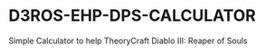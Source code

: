 D3ROS-EHP-DPS-CALCULATOR
========================

Simple Calculator to help TheoryCraft Diablo III: Reaper of Souls
